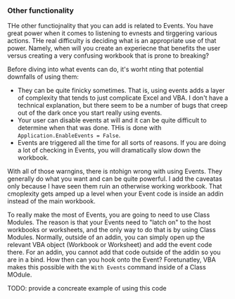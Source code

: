 ### Other functionality

THe other functiojnality that you can add is related to Events. You have great power when it comes to listening to evnests and tirggering various actions. THe real difficulty is deciding what is an appropriate use of that power. Namely, when will you create an experiecne that benefits the user versus creating a very confusing workbook that is prone to breaking?

Before diving into what events can do, it's worht nting that potential downfalls of using them:

- They can be quite finicky sometimes. That is, using events adds a layer of complexity that tends to just complicate Excel and VBA. I don't have a technical explanation, but there seem to be a number of bugs that creep out of the dark once you start really using events.
- Your user can disable events at will and it can be quite difficult to determine when that was done. THis is done with `Application.EnableEvents = False`.
- Events are triggered all the time for all sorts of reasons. If you are doing a lot of checking in Events, you will dramatically slow down the workbook.

With all of those warngins, there is ntohign wrong with using Events. They generally do what you want and can be quite powerful. I add the caveatas only because I have seen them ruin an otherwise working workbook. That cmoplexity gets amped up a level when your Event code is inside an addin instead of the main workbook.

To really make the most of Events, you are going to need to use Class Modules. The reason is that your Events need to "latch on" to the host workbooks or worksheets, and the only way to do that is by using Class Modules. Normally, outside of an addin, you can simply open up the relevant VBA object (Workbook or Worksheet) and add the event code there. For an addin, you cannot add that code outside of the addin so you are in a bind. How then can you hook onto the Event? Foretunatley, VBA makes this possible with the `With Events` command inside of a Class MOdule.

TODO: provide a concreate example of using this code
